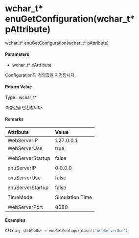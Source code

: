 # wchar\_t\* enuGetConfiguration\(wchar\_t\* pAttribute\)

wchar\_t\* enuGetConfiguration\(wchar\_t\* pAttribute\)

#### Parameters

* wchar\_t\* pAttribute

Configuration의 정의값을 지정합니다.

#### Return Value

Type : wchar\_t\*

속성값을 반환합니다.

#### Remarks

| Attribute | Value |
| :--- | :--- |
| WebServerIP | 127.0.0.1 |
| WebServerUse | true |
|  |  |
| WebServerStartup | false |
|  |  |
| enuServerIP | 0.0.0.0 |
|  |  |
| enuServerUse | false |
|  |  |
| enuServerStartup | false |
|  |  |
| TimeMode | Simulation Time |
|  |  |
| WebServerPort | 8080 |

#### Examples

```cpp
CString strWebUse = enuGetConfiguration(L"WebServerUse");
```



